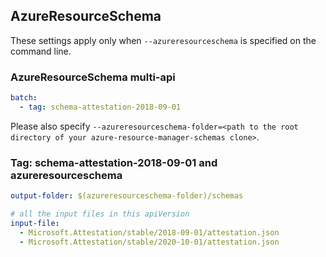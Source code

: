 ## AzureResourceSchema

These settings apply only when `--azureresourceschema` is specified on the command line.

### AzureResourceSchema multi-api

``` yaml $(azureresourceschema) && $(multiapi)
batch:
  - tag: schema-attestation-2018-09-01

```

Please also specify `--azureresourceschema-folder=<path to the root directory of your azure-resource-manager-schemas clone>`.

### Tag: schema-attestation-2018-09-01 and azureresourceschema

``` yaml $(tag) == 'schema-attestation-2018-09-01' && $(azureresourceschema)
output-folder: $(azureresourceschema-folder)/schemas

# all the input files in this apiVersion
input-file:
  - Microsoft.Attestation/stable/2018-09-01/attestation.json
  - Microsoft.Attestation/stable/2020-10-01/attestation.json

```
